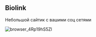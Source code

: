 ## Biolink
Небольшой сайтик с вашими соц сетями

![browser_4Rp19hS5Zl](https://user-images.githubusercontent.com/63291048/235674182-2bbaf716-713e-4b6b-9297-78c17d9f4188.png)
